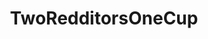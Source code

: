---
title: TwoRedditorsOneCup
crosslinks:
- funny
- pics
- vandwellers
- gaming
- Overwatch
- Tinder
- motorcycles
- KarmaConspiracy
- videos
- IdiotsInCars
- Beetlejuice
- sydney
- sadcringe
- nyc
- therewasanattempt
- talesfromtechsupport
- madlads
- mildlyinteresting
- aww
- WTF
---